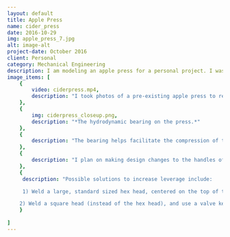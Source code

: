 ```yaml
---
layout: default
title: Apple Press
name: cider_press
date: 2016-10-29
img: apple_press_7.jpg
alt: image-alt
project-date: October 2016
client: Personal
category: Mechanical Engineering
description: I am modeling an apple press for a personal project. I was inspired to model this apple press after making apple cider with relatives.
image_items: [
    {
        video: ciderpress.mp4,
        description: "I took photos of a pre-existing apple press to replicate in SolidWorks, so I can build one in the future. It is made primarily out of wood and aluminum extrusions."
    },
    {
        img: ciderpress_closeup.png,
        description: "*The hydrodynamic bearing on the press.*"
    },
    {
        description: "The bearing helps facilitate the compression of the apple pulp. The hydrodynamic bearing is lubricated with vegetable oil, in order to not introduce liquids that are not meant for human consumption. The two bearing plates are on separate components; the top half is attached to the threaded rod, and the bottom half is attached to the pressing plate. When the user cranks the disc at the top of the threaded rod, the pressing plate is pushed down onto the apple pulp, to extract the juice."
    },
    {
        description: "I plan on making design changes to the handles of the disc where the user turns in order to compress the apple pulp. For the design shown here, a piece of 2x4 was wedged between the four knobs to increase the torque to make it easier to compress the apple pulp."
    },
    {
     description: "Possible solutions to increase leverage include:

     1) Weld a large, standard sized hex head, centered on the top of the disc, and use a socket wrench to spin the press.

    2) Weld a square head (instead of the hex head), and use a valve key."
    }
       
]
---
```

